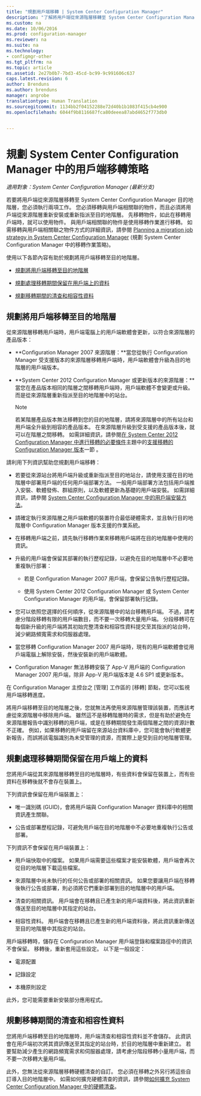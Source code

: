 ```yaml
---
title: "規劃用戶端移轉 | System Center Configuration Manager"
description: "了解將用戶端從來源階層移轉至 System Center Configuration Manager 目的地階層的工作。"
ms.custom: na
ms.date: 10/06/2016
ms.prod: configuration-manager
ms.reviewer: na
ms.suite: na
ms.technology:
- configmgr-other
ms.tgt_pltfrm: na
ms.topic: article
ms.assetid: 2e27b0b7-7bd3-45cd-bc99-9c991606c637
caps.latest.revision: 6
author: Brenduns
ms.author: brenduns
manager: angrobe
translationtype: Human Translation
ms.sourcegitcommit: 1134bb2f04152288e72d40b1b1083f415cb4e900
ms.openlocfilehash: 6044f9b8116687fca80deeea87abd4652f773db0


---
```

# <a name="planning-a-client-migration-strategy-in-system-center-configuration-manager"></a>規劃 System Center Configuration Manager 中的用戶端移轉策略

*適用對象：System Center Configuration Manager (最新分支)*

若要將用戶端從來源階層移轉至 System Center Configuration Manager 目的地階層，您必須執行兩項工作。 您必須移轉與用戶端相關聯的物件，而且必須將用戶端從來源階層重新安裝或重新指派至目的地階層。 先移轉物件，如此在移轉用戶端時，就可以使用物件。 與用戶端相關聯的物件是使用移轉作業進行移轉。 如需移轉與用戶端相關聯之物件方式的詳細資訊，請參閱 [Planning a migration job strategy in System Center Configuration Manager](../../core/migration/planning-a-migration-job-strategy.md) (規劃 System Center Configuration Manager 中的移轉作業策略)。  

 使用以下各節內容有助於規劃將用戶端移轉至目的地階層。  

-   [規劃將用戶端移轉至目的地階層](#Planning_for_Client_Agent_Migration)  

-   [規劃處理移轉期間保留在用戶端上的資料](#Planning_for_Client_Data_Migration)  

-   [規劃移轉期間的清查和相容性資料](#Planning_for_Inventory_data_migration)  

##  <a name="a-nameplanningforclientagentmigrationa-plan-to-migrate-clients-to-the-destination-hierarchy"></a><a name="Planning_for_Client_Agent_Migration"></a> 規劃將用戶端移轉至目的地階層  
 從來源階層移轉用戶端時，用戶端電腦上的用戶端軟體會更新，以符合來源階層的產品版本：  

-   **Configuration Manager 2007 來源階層：**當您從執行 Configuration Manager 受支援版本的來源階層移轉用戶端時，用戶端軟體會升級為目的地階層的用戶端版本。  

-   **System Center 2012 Configuration Manager 或更新版本的來源階層：**當您在產品版本相同的階層之間移轉用戶端時，用戶端軟體不會變更或升級。 而是從來源階層重新指派至目的地階層中的站台。  

    > [!NOTE]  
    >  若某階層產品版本無法移轉到您的目的地階層，請將來源階層中的所有站台和用戶端全升級到相容的產品版本。 在來源階層升級到受支援的產品版本後，就可以在階層之間移轉。 如需詳細資訊，請參閱[在 System Center 2012 Configuration Manager 中進行移轉的必要條件](../../core/migration/prerequisites-for-migration.md)主題中的[支援移轉的 Configuration Manager 版本](../../core/migration/prerequisites-for-migration.md#BKMK_supportedmigrationversions)一節 。  

請利用下列資訊幫助您規劃用戶端移轉：  

-   若要從來源站台將用戶端升級或重新指派至目的地站台，請使用支援在目的地階層中部署用戶端的任何用戶端部署方法。 一般用戶端部署方法包括用戶端推入安裝、軟體發佈、群組原則，以及軟體更新為基礎的用戶端安裝。 如需詳細資訊，請參閱 [System Center Configuration Manager 中的用戶端安裝方法](../../core/clients/deploy/plan/client-installation-methods.md)。  

-   請確定執行來源階層之用戶端軟體的裝置符合最低硬體需求，並且執行目的地階層中 Configuration Manager 版本支援的作業系統。  

-   在移轉用戶端之前，請先執行移轉作業來移轉用戶端將在目的地階層中使用的資訊。  

-   升級的用戶端會保留其部署的執行歷程記錄，以避免在目的地階層中不必要地重複執行部署：  

    -   若是 Configuration Manager 2007 用戶端，會保留公告執行歷程記錄。  

    -   使用 System Center 2012 Configuration Manager 或 System Center Configuration Manager 的用戶端，會保留部署執行記錄。  

-   您可以依照您選擇的任何順序，從來源階層中的站台移轉用戶端。 不過，請考慮分階段移轉有限的用戶端數目，而不要一次移轉大量用戶端。 分段移轉可在每個新升級的用戶端將其初始完整清查和相容性資料提交至其指派的站台時，減少網路頻寬需求和伺服器處理。  

-   當您移轉 Configuration Manager 2007 用戶端時，現有的用戶端軟體會從用戶端電腦上解除安裝，然後安裝新的用戶端軟體。  

-   Configuration Manager 無法移轉安裝了 App-V 用戶端的 Configuration Manager 2007 用戶端，除非 App-V 用戶端版本是 4.6 SP1 或更新版本。  

在 Configuration Manager 主控台之 [管理] 工作區的 [移轉] 節點，您可以監視用戶端移轉進度。  

將用戶端移轉至目的地階層之後，您就無法再使用來源階層管理該裝置，而應該考慮從來源階層中移除用戶端。 雖然這不是移轉階層時的需求，但是有助於避免在來源階層報告中識別移轉的用戶端，或是在移轉期間發生兩個階層之間的資源計數不正確。 例如，如果移轉的用戶端留在來源站台資料庫中，您可能會執行軟體更新報告，而誤將該電腦識別為未受管理的資源，而實際上是受到目的地階層管理。  

##  <a name="a-nameplanningforclientdatamigrationa-plan-to-handle-data-maintained-on-clients-during-migration"></a><a name="Planning_for_Client_Data_Migration"></a> 規劃處理移轉期間保留在用戶端上的資料  
您將用戶端從其來源階層移轉至目的地階層時，有些資料會保留在裝置上，而有些資料在移轉後就不會存在裝置上。  

下列資訊會保留在用戶端裝置上：  

-   唯一識別碼 (GUID)，會將用戶端與 Configuration Manager 資料庫中的相關資訊產生關聯。  

-   公告或部署歷程記錄，可避免用戶端在目的地階層中不必要地重複執行公告或部署。  

下列資訊不會保留在用戶端裝置上：  

-   用戶端快取中的檔案。 如果用戶端需要這些檔案才能安裝軟體，用戶端會再次從目的地階層下載這些檔案。  

-   來源階層中尚未執行的任何公告或部署的相關資訊。 如果您要讓用戶端在移轉後執行公告或部署，則必須將它們重新部署到目的地階層中的用戶端。  

-   清查的相關資訊。 用戶端會在移轉且已產生新的用戶端資料後，將此資訊重新傳送至目的地階層中其指定的站台。  

-   相容性資料。 用戶端會在移轉且已產生新的用戶端資料後，將此資訊重新傳送至目的地階層中其指定的站台。  

用戶端移轉時，儲存在 Configuration Manager 用戶端登錄和檔案路徑中的資訊不會保留。 移轉後，重新套用這些設定。 以下是一般設定：  

-   電源配置  

-   記錄設定  

-   本機原則設定  

此外，您可能需要重新安裝部分應用程式。  

##  <a name="a-nameplanningforinventorydatamigrationa-plan-for-inventory-and-compliance-data-during-migration"></a><a name="Planning_for_Inventory_data_migration"></a> 規劃移轉期間的清查和相容性資料  
您將用戶端移轉至目的地階層時，用戶端清查和相容性資料並不會儲存。 此資訊會在用戶端初次將其資訊傳送至其指定的站台時，於目的地階層中重新建立。 若要幫助減少產生的網路頻寬需求和伺服器處理，請考慮分階段移轉小量用戶端，而不要一次移轉大量用戶端。  

 此外，您無法從來源階層移轉硬體清查的自訂。 您必須在移轉之外另行將這些自訂導入目的地階層中。 如需如何擴充硬體清查的資訊，請參閱[如何擴充 System Center Configuration Manager 中的硬體清查](../../core/clients/manage/inventory/configure-hardware-inventory.md)。  



<!--HONumber=Nov16_HO1-->


